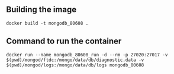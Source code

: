 ## Building the image
```
docker build -t mongodb_80608 .
```

## Command to run the container
```
docker run --name mongodb_80608_run -d --rm -p 27020:27017 -v $(pwd)/mongod/ftdc:/mongo/data/db/diagnostic.data -v $(pwd)/mongod/logs:/mongo/data/db/logs mongodb_80608
```